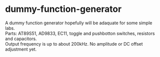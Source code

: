# dummy-function-generator

A dummy function generator hopefully will be adaquate for some simple labs.  
Parts: AT89S51, AD9833, EC11, toggle and pushbotton switches, resistors and capacitors.  
Output frequency is up to about 200kHz. No amplitude or DC offset adjustment yet. 

